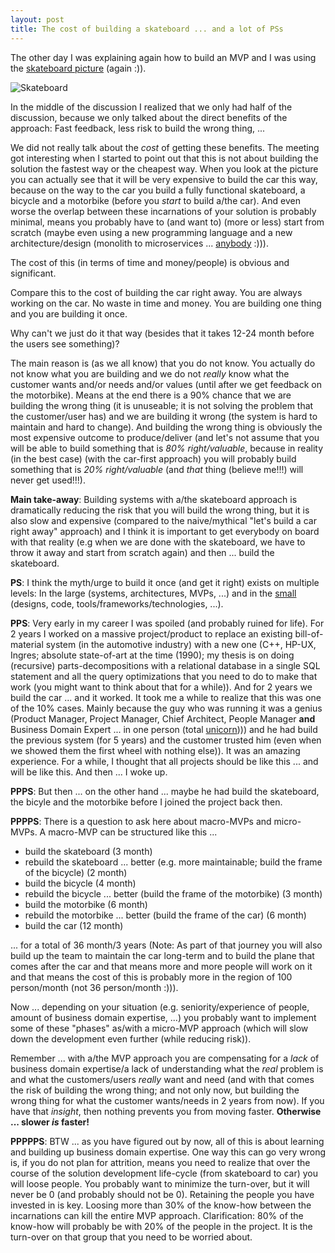 ```yaml
---
layout: post
title: The cost of building a skateboard ... and a lot of PSs
---
```

The other day I was explaining again how to build an MVP and I was using the [skateboard picture](https://blog.crisp.se/2016/01/25/henrikkniberg/making-sense-of-mvp) (again :)).

![Skateboard](https://blog.crisp.se/wp-content/uploads/2016/01/mvp.png)

In the middle of the discussion I realized that we only had half of the discussion, because we only talked about the direct benefits of the approach: Fast feedback, less risk to build the wrong thing, ...

We did not really talk about the *cost* of getting these benefits. The meeting got interesting when I started to point out that this is not about building the solution the fastest way or the cheapest way. When you look at the picture you can actually see that it will be very expensive to build the car this way, because on the way to the car you build a fully functional skateboard, a bicycle and a motorbike (before you *start* to build a/the car). And even worse the overlap between these incarnations of your solution is probably minimal, means you probably have to (and want to) (more or less) start from scratch (maybe even using a new programming language and a new architecture/design (monolith to microservices ... [anybody](https://martinfowler.com/bliki/MonolithFirst.html) :))).

The cost of this (in terms of time and money/people) is obvious and significant.

Compare this to the cost of building the car right away. You are always working on the car. No waste in time and money. You are building one thing and you are building it once.

Why can't we just do it that way (besides that it takes 12-24 month before the users see something)?

The main reason is (as we all know) that you do not know. You actually do not know what you are building and we do not *really* know what the customer wants and/or needs and/or values (until after we get feedback on the motorbike). Means at the end there is a 90% chance that we are building the wrong thing (it is unuseable; it is not solving the problem that the customer/user has) and we are building it wrong (the system is hard to maintain and hard to change). And building the wrong thing is obviously the most expensive outcome to produce/deliver (and let's not assume that you will be able to build something that is *80% right/valuable*, because in reality (in the best case) (with the car-first approach) you will probably build something that is *20% right/valuable* (and *that* thing (believe me!!!) will never get used!!!).

**Main take-away**: Building systems with a/the skateboard approach is dramatically reducing the risk that you will build the wrong thing, but it is also slow and expensive (compared to the naive/mythical "let's build a car right away" approach) and I think it is important to get everybody on board with that reality (e.g when we are done with the skateboard, we have to throw it away and start from scratch again) and then ... build the skateboard.

**PS**: I think the myth/urge to build it once (and get it right) exists on multiple levels: In the large (systems, architectures, MVPs, ...) and in the [small](http://www.tritsch.org/2017/06/06/getting-it-right.html) (designs, code, tools/frameworks/technologies, ...).

**PPS**: Very early in my career I was spoiled (and probably ruined for life). For 2 years I worked on a massive project/product to replace an existing bill-of-material system (in the automotive industry) with a new one (C++, HP-UX, Ingres; absolute state-of-art at the time (1990); my thesis is on doing (recursive) parts-decompositions with a relational database in a single SQL statement and all the query optimizations that you need to do to make that work (you might want to think about that for a while)). And for 2 years we build the car ... and it worked. It took me a while to realize that this was one of the 10% cases. Mainly because the guy who was running it was a genius (Product Manager, Project Manager, Chief Architect, People Manager **and** Business Domain Expert ... in one person (total [unicorn](https://www.linkedin.com/in/hermannsauer)))) and he had build the previous system (for 5 years) and the customer trusted him (even when we showed them the first wheel with nothing else)). It was an amazing experience. For a while, I thought that all projects should be like this ... and will be like this. And then ... I woke up.

**PPPS**: But then ... on the other hand ... maybe he had build the skateboard, the bicyle and the motorbike before I joined the project back then.

**PPPPS**: There is a question to ask here about macro-MVPs and micro-MVPs. A macro-MVP can be structured like this ...

* build the skateboard (3 month)
* rebuild the skateboard ... better (e.g. more maintainable; build the frame of the bicycle) (2 month)
* build the bicycle (4 month)
* rebuild the bicycle ... better (build the frame of the motorbike) (3 month)
* build the motorbike (6 month)
* rebuild the motorbike ... better (build the frame of the car) (6 month)
* build the car (12 month)

... for a total of 36 month/3 years (Note: As part of that journey you will also build up the team to maintain the car long-term and to build the plane that comes after the car and that means more and more people will work on it and that means the cost of this is probably more in the region of 100 person/month (not 36 person/month :))).

Now ... depending on your situation (e.g. seniority/experience of people, amount of business domain expertise, ...) you probably want to implement some of these "phases" as/with a micro-MVP approach (which will slow down the development even further (while reducing risk)).

Remember ... with a/the MVP approach you are compensating for a *lack* of business domain expertise/a lack of understanding what the *real* problem is and what the customers/users *really* want and need (and with that comes the risk of building the wrong thing; and not only now, but building the wrong thing for what the customer wants/needs in 2 years from now). If you have that *insight*, then nothing prevents you from moving faster. **Otherwise ... slower *is* faster!**

**PPPPPS**: BTW ... as you have figured out by now, all of this is about learning and building up business domain expertise. One way this can go very wrong is, if you do not plan for attrition, means you need to realize that over the course of the solution development life-cycle (from skateboard to car) you will loose people. You probably want to minimize the turn-over, but it will never be 0 (and probably should not be 0). Retaining the people you have invested in is key. Loosing more than 30% of the know-how between the incarnations can kill the entire MVP approach. Clarification: 80% of the know-how will probably be with 20% of the people in the project. It is the turn-over on that group that you need to be worried about.
